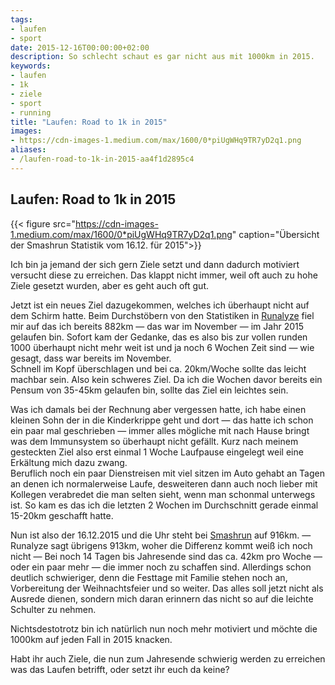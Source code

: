 ```yaml
---
tags:
- laufen
- sport
date: 2015-12-16T00:00:00+02:00
description: So schlecht schaut es gar nicht aus mit 1000km in 2015.
keywords:
- laufen
- 1k
- ziele
- sport
- running
title: "Laufen: Road to 1k in 2015"
images:
- https://cdn-images-1.medium.com/max/1600/0*piUgWHq9TR7yD2q1.png
aliases:
- /laufen-road-to-1k-in-2015-aa4f1d2895c4
---
```


## Laufen: Road to 1k in 2015

{{< figure src="https://cdn-images-1.medium.com/max/1600/0*piUgWHq9TR7yD2q1.png" caption="Übersicht der Smashrun Statistik vom 16.12. für 2015">}}

Ich bin ja jemand der sich gern Ziele setzt und dann dadurch motiviert versucht diese zu erreichen. Das klappt nicht immer, weil oft auch zu hohe Ziele gesetzt wurden, aber es geht auch oft gut.  

Jetzt ist ein neues Ziel dazugekommen, welches ich überhaupt nicht auf dem Schirm hatte. Beim Durchstöbern von den Statistiken in [Runalyze](https://runalyze.com/) fiel mir auf das ich bereits 882km — das war im November — im Jahr 2015 gelaufen bin. Sofort kam der Gedanke, das es also bis zur vollen runden 1000 überhaupt nicht mehr weit ist und ja noch 6 Wochen Zeit sind — wie gesagt, dass war bereits im November.  
Schnell im Kopf überschlagen und bei ca. 20km/Woche sollte das leicht machbar sein. Also kein schweres Ziel. Da ich die Wochen davor bereits ein Pensum von 35-45km gelaufen bin, sollte das Ziel ein leichtes sein.

Was ich damals bei der Rechnung aber vergessen hatte, ich habe einen kleinen Sohn der in die Kinderkrippe geht und dort — das hatte ich schon ein paar mal geschrieben — immer alles mögliche mit nach Hause bringt was dem Immunsystem so überhaupt nicht gefällt. Kurz nach meinem gesteckten Ziel also erst einmal 1 Woche Laufpause eingelegt weil eine Erkältung mich dazu zwang.  
Beruflich noch ein paar Dienstreisen mit viel sitzen im Auto gehabt an Tagen an denen ich normalerweise Laufe, desweiteren dann auch noch lieber mit Kollegen verabredet die man selten sieht, wenn man schonmal unterwegs ist. So kam es das ich die letzten 2 Wochen im Durchschnitt gerade einmal 15-20km geschafft hatte.

Nun ist also der 16.12.2015 und die Uhr steht bei [Smashrun](http://smashrun.com/) auf 916km. — Runalyze sagt übrigens 913km, woher die Differenz kommt weiß ich noch nicht — Bei noch 14 Tagen bis Jahresende sind das ca. 42km pro Woche — oder ein paar mehr — die immer noch zu schaffen sind. Allerdings schon deutlich schwieriger, denn die Festtage mit Familie stehen noch an, Vorbereitung der Weihnachtsfeier und so weiter. Das alles soll jetzt nicht als Ausrede dienen, sondern mich daran erinnern das nicht so auf die leichte Schulter zu nehmen.

Nichtsdestotrotz bin ich natürlich nun noch mehr motiviert und möchte die 1000km auf jeden Fall in 2015 knacken.

Habt ihr auch Ziele, die nun zum Jahresende schwierig werden zu erreichen was das Laufen betrifft, oder setzt ihr euch da keine?
